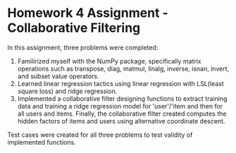 # Homework 4 Assignment - Collaborative Filtering
In this assignment, three problems were completed:  
1) Familirized myself with the NumPy package, specifically matrix operations such as transpose, diag, matmul, linalg, inverse, isnan, invert, and subset value operators.
2) Learned linear regression tactics using linear regression with LSL(least square loss) and ridge regression.
3) Implemented a collaborative filter designing functions to extract training data and training a ridge regression model for 'user'/'item and then for all users and items.
  Finally, the collaborative filter created computes the hidden factors of items and users using alternative coordinate descent.  
  
Test cases were created for all three problems to test validity of implemented functions.
